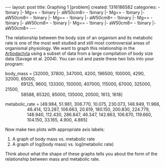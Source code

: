 --- layout: post title: Graphing 1 [problem] created: 1316186582
categories: - !binary |- Mg== - !binary |- aW50cm8= - !binary |- Mg== -
!binary |- aW50cm8= - !binary |- Mg== - !binary |- aW50cm8= - !binary |-
Mg== - !binary |- aW50cm8= - !binary |- Mg== - !binary |- aW50cm8= -
!binary |- aW50cm8= ---

The relationship between the body size of an organism and its metabolic
rate is one of the most well studied and still most controversial areas
of organismal physiology. We want to graph this relationship in the
[Artiodactyla](http://en.wikipedia.org/wiki/Even-toed_ungulate) using a
subset of data from a large compilation of body size data (Savage et al.
2004). You can cut and paste these two lists into your program:

body\_mass = [32000, 37800, 347000, 4200, 196500, 100000, 4290, 32000,
65000,\
             69125, 9600, 133300, 150000, 407000, 115000, 67000, 325000,
21500,\
             58588, 65320, 85000, 135000, 20500, 1613, 1618]

metabolic\_rate = [49.984, 51.981, 306.770, 10.075, 230.073, 148.949,
11.966,\
                  46.414, 123.287, 106.663, 20.619, 180.150, 200.830,
224.779,\
                  148.940, 112.430, 286.847, 46.347, 142.863, 106.670,
119.660,\
                  104.150, 33.165, 4.900, 4.865]

Now make two plots with appropriate axis labels:

1.  A graph of body mass vs. metabolic rate
2.  A graph of log(body mass) vs. log(metabolic rate)

Think about what the shape of these graphs tells you about the form of
the relationship between mass and metabolic rate.

